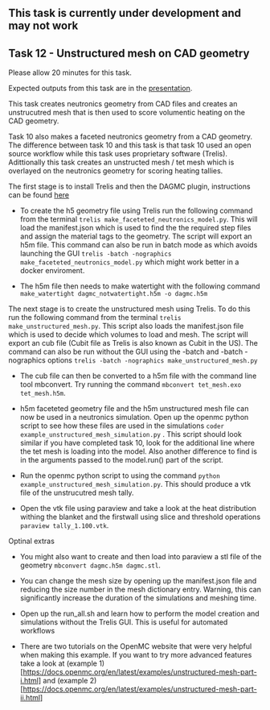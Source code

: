 
## This task is currently under development and may not work

## </a>Task 12 - Unstructured mesh on CAD geometry

Please allow 20 minutes for this task.

Expected outputs from this task are in the [presentation](https://slides.com/openmc_workshop/neutronics_workshop#/13).

This task creates neutronics geometry from CAD files and creates an unstrucutred mesh that is then used to score volumentic heating on the CAD geometry.

Task 10 also makes a faceted neutronics geometry from a CAD geometry. The difference between task 10 and this task is that task 10 used an open source workflow while this task uses proprietary software (Trelis). Adittionally this task creates an unstructed mesh / tet mesh which is overlayed on the neutronics geometry for scoring heating tallies.

The first stage is to install Trelis and then the DAGMC plugin, instructions can be found [here](https://svalinn.github.io/DAGMC/install/plugin.html)

- To create the h5 geometry file using Trelis run the following command from the terminal ```trelis make_faceteted_neutronics_model.py```. This will load the manifest.json which is used to find the the required step files and assign the material tags to the geometry. The script will export an h5m file. This command can also be run in batch mode as which avoids launching the GUI  ```trelis -batch -nographics make_faceteted_neutronics_model.py``` which might work better in a docker enviroment.

- The h5m file then needs to make watertight with the following command ```make_watertight dagmc_notwatertight.h5m -o dagmc.h5m```

The next stage is to create the unstructured mesh using Trelis. To do this run the following command from the terminal ```trelis make_unstructured_mesh.py```. This script also loads the manifest.json file which is used to decide which volumes to load and mesh. The script will export an cub file (Cubit file as Trelis is also known as Cubit in the US). The command can also be run without the GUI using the -batch and -batch -nographics options ```trelis -batch -nographics make_unstructured_mesh.py```

- The cub file can then be converted to a h5m file with the command line tool mbconvert. Try running the command ```mbconvert tet_mesh.exo tet_mesh.h5m```.

- h5m faceteted geometry file and the h5m unstructured mesh file can now be used in a neutronics simulation. Open up the openmc python script to see how these files are used in the simulations ```coder example_unstructured_mesh_simulation.py``` . This script should look similar if you have completed task 10, look for the additional line where the tet mesh is loading into the model. Also another difference to find is in the arguments passed to the model.run() part of the script.

- Run the openmc python script to using the command ```python example_unstructured_mesh_simulation.py```. This should produce a vtk file of the unstrucutred mesh tally.

- Open the vtk file using paraview and take a look at the heat distribution withing the blanket and the firstwall using slice and threshold operations ```paraview tally_1.100.vtk```.

Optinal extras

- You might also want to create and then load into paraview a stl file of the geometry ```mbconvert dagmc.h5m dagmc.stl```.

- You can change the mesh size by opening up the manifest.json file and reducing the size number in the mesh dictionary entry. Warning, this can significantly increase the duration of the simulations and meshing time.

- Open up the run_all.sh and learn how to perform the model creation and simulations without the Trelis GUI. This is useful for automated workflows

- There are two tutorials on the OpenMC website that were very helpful when making this example. If you want to try more advanced features take a look at (example 1)[https://docs.openmc.org/en/latest/examples/unstructured-mesh-part-i.html] and (example 2)[https://docs.openmc.org/en/latest/examples/unstructured-mesh-part-ii.html]
